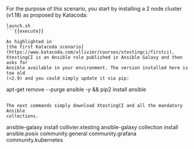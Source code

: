 For the purpose of this scenario, you start by installing a 2 node cluster
(v1.18) as proposed by Katacoda:

```
launch.sh
```{{execute}}

As highlighted in
[the first Katacoda scenario](https://www.katacoda.com/ollivier/courses/xtestingci/firstci),
XtestingCI is an Ansible role published in Ansible Galaxy and then asks for
Ansible available in your environment. The version installed here is too old
(<2.9) and you could simply update it via pip:

```
apt-get remove --purge ansible -y && pip2 install ansible
```{{execute}}

The next commands simply download XtestingCI and all the mandatory Ansible
collections.

```
ansible-galaxy install collivier.xtesting
ansible-galaxy collection install ansible.posix community.general community.grafana community.kubernetes
```{{execute}}
